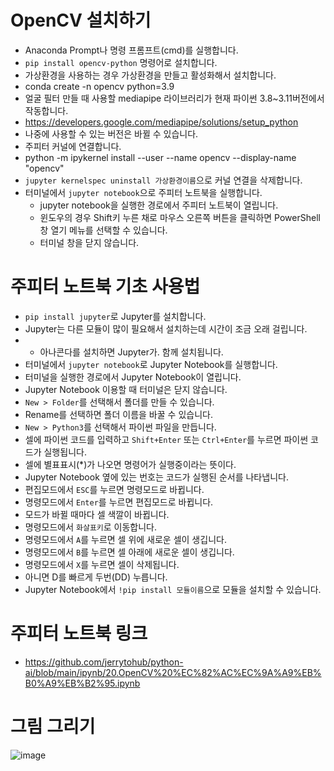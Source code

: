 # OpenCV 설치하기
* Anaconda Prompt나 명령 프롬프트(cmd)를 실행합니다.
* ```pip install opencv-python``` 명령어로 설치합니다.
* 가상환경을 사용하는 경우 가상환경을 만들고 활성화해서 설치합니다.
 * conda create -n opencv python=3.9
  * 얼굴 필터 만들 때 사용할 mediapipe 라이브러리가 현재 파이썬 3.8~3.11버전에서 작동합니다.
   * https://developers.google.com/mediapipe/solutions/setup_python
   * 나중에 사용할 수 있는 버전은 바뀔 수 있습니다.    
 * 주피터 커널에 연결합니다. 
  * python -m ipykernel install --user --name opencv --display-name "opencv"
 * ```jupyter kernelspec uninstall 가상환경이름```으로 커널 연결을 삭제합니다.
* 터미널에서 ```jupyter notebook```으로 주피터 노트북을 실행합니다.
  * jupyter notebook을 실행한 경로에서 주피터 노트북이 열립니다.
  * 윈도우의 경우 Shift키 누른 채로 마우스 오른쪽 버튼을 클릭하면 PowerShell 창 열기 메뉴를 선택할 수 있습니다.
  * 터미널 창을 닫지 않습니다.

# 주피터 노트북 기초 사용법
* ```pip install jupyter```로 Jupyter를 설치합니다. 
 * Jupyter는 다른 모듈이 많이 필요해서 설치하는데 시간이 조금 오래 걸립니다.
 * * 아나콘다를 설치하면 Jupyter가. 함께 설치됩니다.
* 터미널에서 ```jupyter notebook```로 Jupyter Notebook를 실행합니다.
* 터미널을 실행한 경로에서 Jupyter Notebook이 열립니다.
* Jupyter Notebook 이용할 때 터미널은 닫지 않습니다.
* ```New > Folder```를 선택해서 폴더를 만들 수 있습니다.
* Rename를 선택하면 폴더 이름을 바꿀 수 있습니다.
* ```New > Python3```를 선택해서 파이썬 파일을 만듭니다.
* 셀에 파이썬 코드를 입력하고 ```Shift+Enter``` 또는 ```Ctrl+Enter```를 누르면 파이썬 코드가 실행됩니다.
* 셀에 별표표시(*)가 나오면 명령어가 실행중이라는 뜻이다.
* Jupyter Notebook 옆에 있는 번호는 코드가 실행된 순서를 나타냅니다.
* 편집모드에서 ```ESC```를 누르면 명령모드로 바뀝니다.
* 명령모드에서 ```Enter```를 누르면 편집모드로 바뀝니다.
* 모드가 바뀔 때마다 셀 색깔이 바뀝니다.
* 명령모드에서 ```화살표키```로 이동합니다.
* 명령모드에서 ```A```를 누르면 셀 위에 새로운 셀이 생깁니다.
* 명령모드에서 ```B```를 누르면 셀 아래에 새로운 셀이 생깁니다.
* 명령모드에서 ```X```를 누르면 셀이 삭제됩니다.
 * 아니면 D를 빠르게 두번(DD) 누릅니다. 
* Jupyter Notebook에서 ```!pip install 모듈이름```으로 모듈을 설치할 수 있습니다.
 
# 주피터 노트북 링크
* https://github.com/jerrytohub/python-ai/blob/main/ipynb/20.OpenCV%20%EC%82%AC%EC%9A%A9%EB%B0%A9%EB%B2%95.ipynb

# 그림 그리기
![image](https://github.com/jerrytohub/python-ai/assets/127598703/c357fb4c-2d69-42ed-945c-99f189b719f9)

